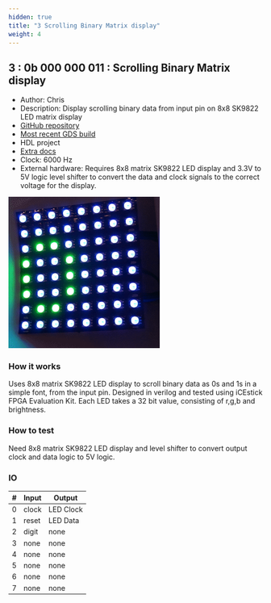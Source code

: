 ```yaml
---
hidden: true
title: "3 Scrolling Binary Matrix display"
weight: 4
---
```


## 3 : 0b 000 000 011 : Scrolling Binary Matrix display

* Author: Chris
* Description: Display scrolling binary data from input pin on 8x8 SK9822 LED matrix display
* [GitHub repository](https://github.com/chrisruk/matrixchip)
* [Most recent GDS build](https://github.com/chrisruk/matrixchip/actions/runs/3500414798)
* HDL project
* [Extra docs](https://github.com/chrisruk/matrixchip/blob/main/README.md)
* Clock: 6000 Hz
* External hardware: Requires 8x8 matrix SK9822 LED display and 3.3V to 5V logic level shifter to convert the data and clock signals to the correct voltage for the display.

![picture](images/animation.gif)

### How it works

Uses 8x8 matrix SK9822 LED display to scroll binary data as 0s and 1s in a simple font, from the input pin.  Designed in verilog and tested using iCEstick FPGA Evaluation Kit.  Each LED takes a 32 bit value, consisting of r,g,b and brightness.

### How to test

Need 8x8 matrix SK9822 LED display and level shifter to convert output clock and data logic to 5V logic.

### IO

| # | Input        | Output       |
|---|--------------|--------------|
| 0 | clock  | LED Clock |
| 1 | reset  | LED Data |
| 2 | digit  | none |
| 3 | none  | none |
| 4 | none  | none |
| 5 | none  | none |
| 6 | none  | none |
| 7 | none  | none |
